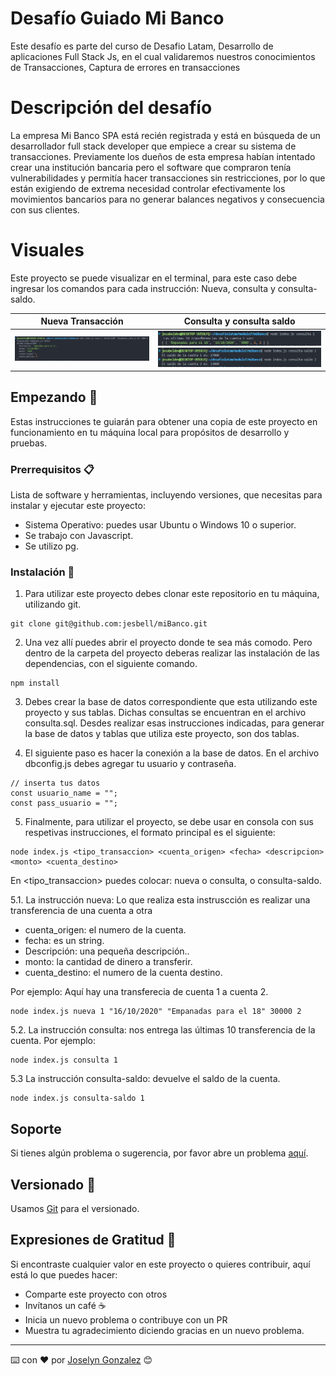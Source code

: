 # Desafío Guiado Mi Banco
Este desafío es parte del curso de Desafio Latam, Desarrollo de aplicaciones Full Stack Js, en el cual validaremos nuestros conocimientos de Transacciones, Captura de errores en transacciones


# Descripción del desafío
La empresa Mi Banco SPA está recién registrada y está en búsqueda de un desarrollador full stack developer que empiece a crear su sistema de transacciones. Previamente los dueños de esta empresa habían intentado crear una institución bancaria pero el software que compraron tenía vulnerabilidades y permitía hacer transacciones sin restricciones, por lo que están exigiendo de extrema necesidad controlar efectivamente los movimientos bancarios para no generar balances negativos y consecuencia con sus clientes.


# Visuales

Este proyecto se puede visualizar en el terminal, para este caso debe ingresar los comandos para cada instrucción: Nueva, consulta y consulta-saldo.

| Nueva Transacción | Consulta y consulta saldo |
| --- | --- |
| ![nueva](/assets/consulta%20nueva.png)| ![Visualización_dos](/assets/consulta.png) ![Visualización_dos](/assets/consultasaldo.png) |



## Empezando 🚀

Estas instrucciones te guiarán para obtener una copia de este proyecto en funcionamiento en tu máquina local para propósitos de desarrollo y pruebas.

### Prerrequisitos 📋

Lista de software y herramientas, incluyendo versiones, que necesitas para instalar y ejecutar este proyecto:

- Sistema Operativo: puedes usar Ubuntu o Windows 10 o superior.
- Se trabajo con Javascript.
- Se utilizo pg.

### Instalación 🔧

1. Para utilizar este proyecto debes clonar este repositorio en tu máquina, utilizando git.

```
git clone git@github.com:jesbell/miBanco.git
```

2. Una vez allí puedes abrir el proyecto donde te sea más comodo. Pero dentro de la carpeta del proyecto deberas realizar las instalación de las dependencias, con el siguiente comando.

```
npm install
```

3. Debes crear la base de datos correspondiente que esta utilizando este proyecto y sus tablas. Dichas consultas se encuentran en el archivo consulta.sql. Desdes realizar esas instrucciones indicadas, para generar la base de datos y tablas que utiliza este proyecto, son dos tablas.

4. El siguiente paso es hacer la conexión a la base de datos. En el archivo dbconfig.js debes agregar tu usuario y contraseña.
```
// inserta tus datos
const usuario_name = "";
const pass_usuario = "";
```
5. Finalmente, para utilizar el proyecto, se debe usar en consola con sus respetivas instrucciones, el formato principal es el siguiente:
   
```
node index.js <tipo_transaccion> <cuenta_origen> <fecha> <descripcion> <monto> <cuenta_destino>
```

En <tipo_transaccion> puedes colocar: nueva o consulta, o consulta-saldo.

5.1. La instrucción nueva: Lo que realiza esta instruscción es realizar una transferencia de una cuenta a otra 
- cuenta_origen: el numero de la cuenta.
- fecha: es un string.
- Descripción: una pequeña descripción..
- monto: la cantidad de dinero a transferir.
- cuenta_destino: el numero de la cuenta destino.

Por ejemplo: Aquí hay una transferecia de cuenta 1 a cuenta 2.
```
node index.js nueva 1 "16/10/2020" "Empanadas para el 18" 30000 2
```
5.2. La instrucción consulta: nos entrega las últimas 10 transferencia de la cuenta.
Por ejemplo:

```
node index.js consulta 1
```
5.3 La instrucción consulta-saldo: devuelve el saldo de la cuenta.
```
node index.js consulta-saldo 1
```


## Soporte

Si tienes algún problema o sugerencia, por favor abre un problema [aquí](https://github.com/jesbell/miBanco/issues).

## Versionado  📌

Usamos [Git](https://git-scm.com) para el versionado.

## Expresiones de Gratitud 🎁

Si encontraste cualquier valor en este proyecto o quieres contribuir, aquí está lo que puedes hacer:

- Comparte este proyecto con otros
- Invítanos un café ☕
- Inicia un nuevo problema o contribuye con un PR
- Muestra tu agradecimiento diciendo gracias en un nuevo problema.

---

⌨️ con ❤️ por [Joselyn Gonzalez](https://github.com/jesbell) 😊
